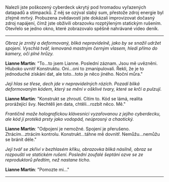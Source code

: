 Nalezli jste poškozený cyberdeck ukrytý pod hromadou vyřazených datapadů a stimpacků. Z něj se ozýval slabý sum, přestože zdroj energie byl zřejmě mrtvý. Probuzena zvědavostí jste dokázali improvizovat dočasný zdroj napájení, čímž jste obživili obrazovku rozptýleným statickým rušením. Otevřelo se jedno okno, které zobrazovalo spěšně nahrávané video deník.

---

_Obraz je zrnitý a deformovaný, bliká nepravidelně, jako by se snažil udržet spojení. Vyschlá tvář, lemovaná mastným černým vlasem, hledí přímo do kamery, oči plné hrůzy._

**Lianne Martin**: "To...to jsem Lianne. Poslední záznam. Jsou mě uvězněni. Hluboko uvnitř Konstruktu. Oni...oni to zmanipulovali. Řekli, že je to jednoduché získání dat, ale toto...toto je něco jiného. Noční můra."

_Její hlas se třese, dech jde v nepravidelných rázích. Pozadí bliká deformovaným kódem, který se mění v ošklivé tvary, které se krčí a pulzují._

**Lianne Martin**: "Konstrukt se zhroutí. Cítím to. Kód se lámá, realita prorážející švy. Nechtěli jen data, chtěli...rozbít něco. Mě."

_Frantičně maže holografickou klávesnici vyzařovanou z jejího cyberdecku, ale kód jí protéká prsty jako vodopád, neúprosný a chaotický._

**Lianne Martin**: "Odpojení je nemožné. Spojení je přerušeno. Ztrácím...ztrácím kontrolu. Konstrukt...táhne mě dovnitř. Nemůžu...nemůžu se bránit déle."

_Její tvář se zkřiví v bezhlasém křiku, obrazovka bliká násilně, obraz se rozpouští ve statickém rušení. Poslední zoufalé šeptání ozve se ze reproduktorů předtím, než nastane ticho._

**Lianne Martin**: "Pomozte mi..."

---
